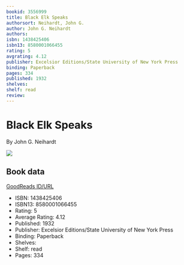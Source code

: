 ```yaml
---
bookid: 3556999
title: Black Elk Speaks
authorsort: Neihardt, John G.
author: John G. Neihardt
authors: 
isbn: 1438425406
isbn13: 8580001066455
rating: 5
avgrating: 4.12
publisher: Excelsior Editions/State University of New York Press
binding: Paperback
pages: 334
published: 1932
shelves: 
shelf: read
review: 
---
```


# Black Elk Speaks

By John G. Neihardt

![](../../1348343394l/3556999.jpg)

## Book data

[GoodReads ID/URL](https://www.goodreads.com/book/show/3556999)

- ISBN: 1438425406
- ISBN13: 8580001066455
- Rating: 5
- Average Rating: 4.12
- Published: 1932
- Publisher: Excelsior Editions/State University of New York Press
- Binding: Paperback
- Shelves: 
- Shelf: read
- Pages: 334


